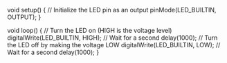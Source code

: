 void setup() {
  // Initialize the LED pin as an output
  pinMode(LED_BUILTIN, OUTPUT);
}

void loop() {
  // Turn the LED on (HIGH is the voltage level)
  digitalWrite(LED_BUILTIN, HIGH);
  // Wait for a second
  delay(1000);
  // Turn the LED off by making the voltage LOW
  digitalWrite(LED_BUILTIN, LOW);
  // Wait for a second
  delay(1000);
}
